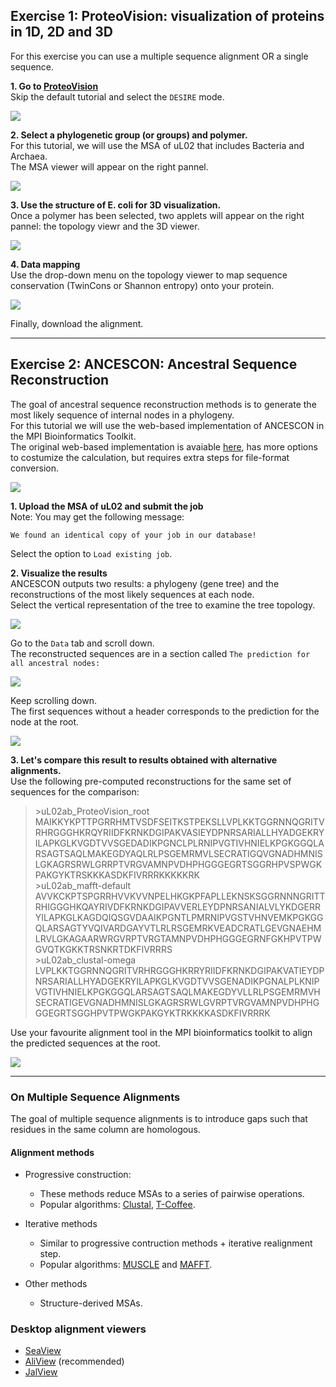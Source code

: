 
## Exercise 1: ProteoVision: visualization of proteins in 1D, 2D and 3D 
For this exercise you can use a multiple sequence alignment OR a single sequence.

**1. Go to [ProteoVision](https://proteovision.chemistry.gatech.edu/)** \
Skip the default tutorial and select the `DESIRE` mode.

![](https://github.com/Claualvarez/Sequence_analysis_intro/blob/master/figures/skip_tutorial.png)

**2. Select a phylogenetic group (or groups) and polymer.** \
For this tutorial, we will use the MSA of uL02 that includes Bacteria and Archaea. \
The MSA viewer will appear on the right pannel.

![](https://github.com/Claualvarez/Sequence_analysis_intro/blob/master/figures/TwinCons_params.png)

**3. Use the structure of E. coli for 3D visualization.** \
Once a polymer has been selected, two applets will appear on the right pannel: the topology viewr and the 3D viewer.

![](https://github.com/Claualvarez/Sequence_analysis_intro/blob/master/figures/uL02_2D_3D.png)

**4. Data mapping** \
Use the drop-down menu on the topology viewer to map sequence conservation (TwinCons or Shannon entropy) onto your protein.

![](https://github.com/Claualvarez/Sequence_analysis_intro/blob/master/figures/Alignment_tools.png)

Finally, download the alignment.
  
____
## Exercise 2: ANCESCON: Ancestral Sequence Reconstruction

The goal of ancestral sequence reconstruction methods is to generate the most likely sequence of internal nodes in a phylogeny. \
For this tutorial we will use the web-based implementation of ANCESCON in the MPI Bioinformatics Toolkit. \
The original web-based implementation is avaiable [here](http://prodata.swmed.edu/ancescon/ancescon.php), has more options to costumize the calculation, but requires extra steps for file-format conversion.

![](https://github.com/Claualvarez/Sequence_analysis_intro/blob/master/figures/MPI_loadANCESCON.png)

**1. Upload the MSA of uL02 and submit the job** \
Note: You may get the following message:

`We found an identical copy of your job in our database!`

Select the option to `Load existing job`.

**2. Visualize the results** \
ANCESCON outputs two results: a phylogeny (gene tree) and the reconstructions of the most likely sequences at each node. \
Select the vertical representation of the tree to examine the tree topology. 

![](https://github.com/Claualvarez/Sequence_analysis_intro/blob/master/figures/ANCESCON_Tree.png)

Go to the `Data` tab and scroll down. \
The reconstructed sequences are in a section called `The prediction for all ancestral nodes:`

![](https://github.com/Claualvarez/Sequence_analysis_intro/blob/master/figures/ANCESCON_results.png)

Keep scrolling down. \
The first sequences without a header corresponds to the prediction for the node at the root.

![](https://github.com/Claualvarez/Sequence_analysis_intro/blob/master/figures/ANCESCON_rootseq.png)

**3. Let's compare this result to results obtained with alternative alignments.** \
Use the following pre-computed reconstructions for the same set of sequences for the comparison:  

>
>\>uL02ab_ProteoVision_root \
MAIKKYKPTTPGRRHMTVSDFSEITKSTPEKSLLVPLKKTGGRNNQGRITVRHRGGGHKRQYRIIDFKRNKDGIPAKVASIEYDPNRSARIALLHYADGEKRYILAPKGLKVGDTVVSGEDADIKPGNCLPLRNIPVGTIVHNIELKPGKGGQLARSAGTSAQLMAKEGDYAQLRLPSGEMRMVLSECRATIGQVGNADHMNISLGKAGRSRWLGRRPTVRGVAMNPVDHPHGGGEGRTSGGRHPVSPWGKPAKGYKTRSKKKASDKFIVRRRKKKKKRK \
>\>uL02ab_mafft-default \
>AVVKCKPTSPGRRHVVKVVNPELHKGKPFAPLLEKNSKSGGRNNNGRITTRHIGGGHKQAYRIVDFKRNKDGIPAVVERLEYDPNRSANIALVLYKDGERRYILAPKGLKAGDQIQSGVDAAIKPGNTLPMRNIPVGSTVHNVEMKPGKGGQLARSAGTYVQIVARDGAYVTLRLRSGEMRKVEADCRATLGEVGNAEHMLRVLGKAGAARWRGVRPTVRGTAMNPVDHPHGGGEGRNFGKHPVTPWGVQTKGKKTRSNKRTDKFIVRRRS \
>\>uL02ab_clustal-omega
>LVPLKKTGGRNNQGRITVRHRGGGHKRRYRIIDFKRNKDGIPAKVATIEYDPNRSARIALLHYADGEKRYILAPKGLKVGDTVVSGENADIKPGNALPLKNIPVGTIVHNIELKPGKGGQLARSAGTSAQLMAKEGDYVLLRLPSGEMRMVHSECRATIGEVGNADHMNISLGKAGRSRWLGVRPTVRGVAMNPVDHPHGGGEGRTSGGHPVTPWGKPAKGYKTRKKKKASDKFIVRRRK
>

Use your favourite alignment tool in the MPI bioinformatics toolkit to align the predicted sequences at the root.

![](https://github.com/Claualvarez/Sequence_analysis_intro/blob/master/figures/Alignment_tools.png)
____

### On Multiple Sequence Alignments

The goal of multiple sequence alignments is to introduce gaps such that residues in 
the same column are homologous.

#### Alignment methods
- Progressive construction:
  - These methods reduce MSAs to a series of pairwise operations.
  - Popular algorithms: [Clustal](https://www.ebi.ac.uk/Tools/msa/clustalo/), [T-Coffee](https://www.ebi.ac.uk/Tools/msa/tcoffee/).

- Iterative methods
  - Similar to progressive contruction methods + iterative realignment step.
  - Popular algorithms: [MUSCLE](https://www.ebi.ac.uk/Tools/msa/muscle/) and [MAFFT](https://www.ebi.ac.uk/Tools/msa/mafft/).

- Other methods
  - Structure-derived MSAs.

### Desktop alignment viewers 
- [SeaView](http://doua.prabi.fr/software/seaview)
- [AliView](https://ormbunkar.se/aliview/#DOWNLOAD) (recommended)
- [JalView](http://www.jalview.org/getdown/release/)


